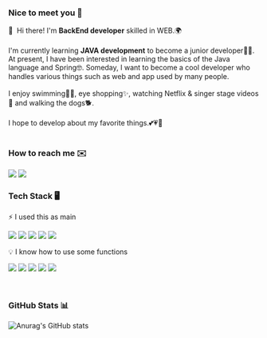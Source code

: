 ### Nice to meet you 🐣

<p>
  👋&nbsp; Hi there! I'm <b>BackEnd developer</b> skilled in WEB.🌍<br/><br/>
  I'm currently learning <b>JAVA development</b> to become a junior developer🧑‍💻.
  At present, I have been interested in learning the basics of the Java language and Spring🤓.
  Someday, I want to become a cool developer who handles various things such as web and app used by many people.<br/><br/>
  I enjoy swimming🏊‍♂️, eye shopping✨, watching Netflix & singer stage videos🎥 and walking the dogs🐕.<br/><br/>
  I hope to develop about my favorite things.💕💗💖<br/><br/>
</p>

### How to reach me ✉️
<p>
<a href="https://luminousolding.tistory.com/" target="_blank"><img src="https://img.shields.io/badge/Tech_Blog-DD0B78?style=flat&logo=GitHub%20Sponsors&logoColor=white"/></a>
<a href="mailto:luminousolding@gmail.com" target="_blank"><img src="https://img.shields.io/badge/iscowkite@gmail.com-EA4335?style=flat&logo=Gmail&logoColor=white"/></a>
</p>

### Tech Stack 🖥️
⚡ I used this as main

<p>
    <img src="https://img.shields.io/badge/java-007396?style=flat&log=java&logoColor=white">
    <img src="https://img.shields.io/badge/mysql-4479A1?style=flat&log=mysql&logoColor=white">
    <img src="https://img.shields.io/badge/spring-6DB33F?style=flat&logo=spring&logoColor=white">
    <img src="https://img.shields.io/badge/springboot-6DB33F?style=flat&logo=springboot&logoColor=white">
    <img src="https://img.shields.io/badge/spring_security-6DB33F?style=flat&logo=springboot&logoColor=white">
</p>

💡 I know how to use some functions

<p>
    <img src="https://img.shields.io/badge/html5-E34F26?style=flat&logo=html5&logoColor=white">
    <img src="https://img.shields.io/badge/css-1572B6?style=flat&logo=h&logo=css3&logoColor=white">
    <img src="https://img.shields.io/badge/python-3776AB?style=flat&logo=h&logo=python&logoColor=white">
    <img src="https://img.shields.io/badge/django-092E20?style=flat&logo=h=django&logoColor=white">
    <img src="https://img.shields.io/badge/linux-FCC624?style=flat&logo=linux&logoColor=black">
</p>
<br/>

### GitHub Stats 📊
![Anurag's GitHub stats](https://github-readme-stats.vercel.app/api?username=luminousol&theme=graywhite&show_icons=true)

<!--
### GitHub Stats 📊
![Anurag's GitHub stats](https://github-readme-stats.vercel.app/api?username=luminousol&theme=graywhite&show_icons=true)
-->
